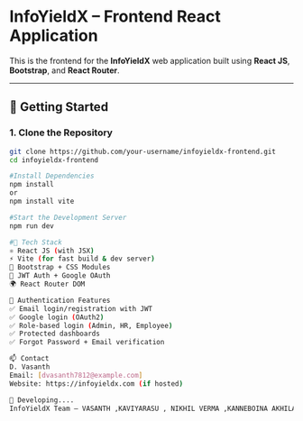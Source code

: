 # InfoYieldX – Frontend React Application

This is the frontend for the **InfoYieldX** web application built using **React JS**, **Bootstrap**, and **React Router**.

---

## 🚀 Getting Started

### 1. Clone the Repository
```bash
git clone https://github.com/your-username/infoyieldx-frontend.git
cd infoyieldx-frontend

#Install Dependencies
npm install
or
npm install vite

#Start the Development Server
npm run dev

#🔧 Tech Stack
⚛️ React JS (with JSX)
⚡ Vite (for fast build & dev server)
🎨 Bootstrap + CSS Modules
🔐 JWT Auth + Google OAuth
🌍 React Router DOM

🔐 Authentication Features
✅ Email login/registration with JWT
✅ Google login (OAuth2)
✅ Role-based login (Admin, HR, Employee)
✅ Protected dashboards
✅ Forgot Password + Email verification

📫 Contact
D. Vasanth
Email: [dvasanth7812@example.com]
Website: https://infoyieldx.com (if hosted)

🙌 Developing....
InfoYieldX Team – VASANTH ,KAVIYARASU , NIKHIL VERMA ,KANNEBOINA AKHILA ,ROHAN,MURALI KOTHA
